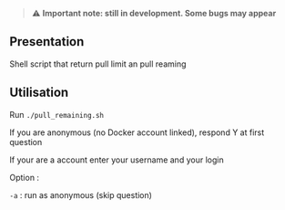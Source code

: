 > :warning: **Important note: still in development. Some bugs may appear**

## Presentation

Shell script that return pull limit an pull reaming

## Utilisation

Run `./pull_remaining.sh`

If you are anonymous (no Docker account linked), respond Y at first question

If your are a account enter your username and your login

Option :

`-a` : run as anonymous (skip question)
